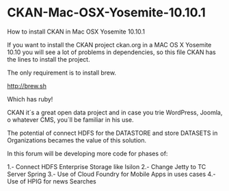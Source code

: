 # CKAN-Mac-OSX-Yosemite-10.10.1
How to install CKAN in Mac OSX Yosemite 10.10.1

If you want to install the CKAN project ckan.org in a MAC OS X Yosemite 10.10 you will see a lot of problems in dependencies, so
this file CKAN has the lines to install the project.

The only requirement is to install brew.

http://brew.sh

Which has ruby!

CKAN it´s a great open data project and in case you trie WordPress, Joomla, o whatever CMS, you´ll be familiar in his use.

The potential of connect HDFS for the DATASTORE and store DATASETS in Organizations becames the value of this solution.

In this forum will be developing more code for phases of:

1.- Connect HDFS Enterprise Storage like Isilon
2.- Change Jetty to TC Server Spring
3.- Use of Cloud Foundry for Mobile Apps in uses cases
4.- Use of HPIG for news Searches 

